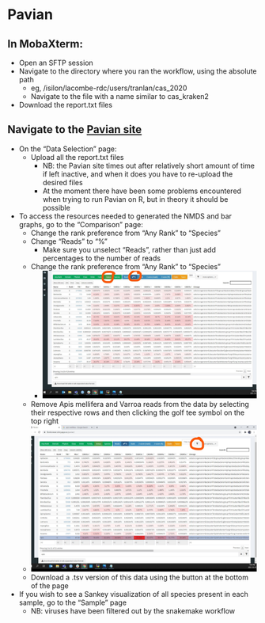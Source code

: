 # Pavian

## In MobaXterm:
* Open an SFTP session
* Navigate to the directory where you ran the workflow, using the absolute path
   * eg, /isilon/lacombe-rdc/users/tranlan/cas_2020
   * Navigate to the file with a name similar to cas_kraken2
* Download the report.txt files

## Navigate to the [Pavian site](https://fbreitwieser.shinyapps.io/pavian/)
* On the “Data Selection” page:
   * Upload all the report.txt files
      * NB: the Pavian site times out after relatively short amount of time if left inactive, and when it does you have to re-upload the desired files
     * At the moment there have been some problems encountered when trying to run Pavian on R, but in theory it should be possible
* To access the resources needed to generated the NMDS and bar graphs, go to the “Comparison” page:
   * Change the rank preference from “Any Rank” to “Species”
   * Change “Reads” to “%” 
      * Make sure you unselect “Reads”, rather than just add percentages to the number of reads
   * Change the rank preference from “Any Rank” to “Species”
      * ![desired rank and read settings](https://github.com/BeeCSI-Microbiome/Pavian/blob/main/Pavian%20How%20To%20Rank%20Percent.jpg)
   * Remove Apis mellifera and Varroa reads from the data by selecting their respective rows and then clicking the golf tee symbol on the top right
    * ![how to filter unwanted species](https://github.com/BeeCSI-Microbiome/Pavian/blob/main/Pavian%20How%20To%20Filter.jpg)
    * Download a .tsv version of this data using the button at the bottom of the page
 * If you wish to see a Sankey visualization of all species present in each sample, go to the “Sample” page
    * NB: viruses have been filtered out by the snakemake workflow


